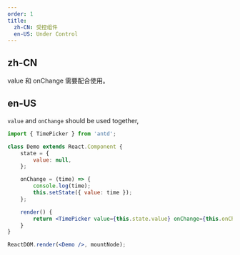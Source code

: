 ```yaml
---
order: 1
title:
  zh-CN: 受控组件
  en-US: Under Control
---
```


## zh-CN

value 和 onChange 需要配合使用。

## en-US

`value` and `onChange` should be used together,

```jsx
import { TimePicker } from 'antd';

class Demo extends React.Component {
	state = {
		value: null,
	};

	onChange = (time) => {
		console.log(time);
		this.setState({ value: time });
	};

	render() {
		return <TimePicker value={this.state.value} onChange={this.onChange} />;
	}
}

ReactDOM.render(<Demo />, mountNode);
```

